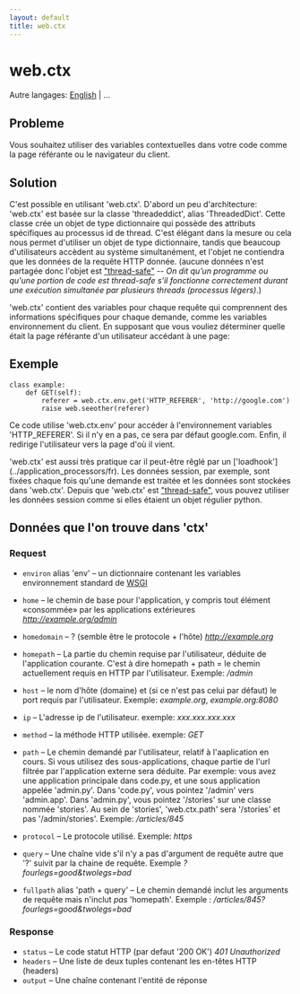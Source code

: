 ```yaml
---
layout: default
title: web.ctx
---
```


# web.ctx

Autre langages: [English](/../ctx) | ...

Probleme
-------

Vous souhaitez utiliser des variables contextuelles dans votre code comme la page référante ou le navigateur du client.

Solution
--------

C'est possible en utilisant 'web.ctx'. D'abord un peu d'architecture: 'web.ctx' est basée sur la classe 'threadeddict', alias 'ThreadedDict'. Cette classe crée un objet de type dictionnaire qui possède des attributs spécifiques au processus id de thread. C'est élégant dans la mesure ou cela nous permet d'utiliser un objet de type dictionnaire, tandis que beaucoup d'utilisateurs accèdent au système simultanément, et l'objet ne contiendra que les données de la requête HTTP donnée. (aucune données n'est partagée donc l'objet est ["thread-safe"](http://fr.wikipedia.org/wiki/Threadsafe) -- _On dit qu’un programme ou qu'une portion de code est thread-safe s’il fonctionne correctement durant une exécution simultanée par plusieurs threads (processus légers)_.)

'web.ctx' contient des variables pour chaque requête qui comprennent des informations spécifiques pour chaque demande, comme les variables environnement du client. En supposant que vous vouliez déterminer quelle était la page référante d'un utilisateur accédant à une page:

Exemple
-------

    class example:
        def GET(self):
            referer = web.ctx.env.get('HTTP_REFERER', 'http://google.com')
            raise web.seeother(referer)

Ce code utilise 'web.ctx.env' pour accéder à l'environnement variables 'HTTP_REFERER'. Si il n'y en a pas, ce sera par défaut google.com. Enfin, il redirige l'utilisateur vers la page d'où il vient.

'web.ctx' est aussi très pratique car il peut-être rêglé par un ['loadhook'] (../application_processors/fr). Les données session, par exemple, sont fixées chaque fois qu'une demande est traitée et les données sont stockées dans 'web.ctx'. Depuis que 'web.ctx' est ["thread-safe"](http://fr.wikipedia.org/wiki/Threadsafe), vous pouvez utiliser les données session comme si elles étaient un objet régulier python.

Données que l'on trouve dans 'ctx'
-------------------

### Request ###

* `environ` alias 'env' &ndash; un dictionnaire contenant les variables environnement standard de [WSGI](http://www.python.org/dev/peps/pep-0333/#environ-variables)
* `home` &ndash; le chemin de base pour l'application, y compris tout élément «consommée» par les applications extérieures *http://example.org/admin*
* `homedomain` &ndash; ? (semble être le protocole + l'hôte) *http://example.org*
* `homepath` &ndash; La partie du chemin requise par l'utilisateur, déduite de l'application courante. C'est à dire homepath + path = le chemin actuellement requis en HTTP par l'utilisateur. Exemple: */admin*

* `host` &ndash; le nom d'hôte (domaine) et (si ce n'est pas celui par défaut) le port requis par l'utilisateur. Exemple: *example.org*, *example.org:8080*
* `ip` &ndash; L'adresse ip de l'utilisateur. exemple: *xxx.xxx.xxx.xxx*
* `method` &ndash; la méthode HTTP utilisée. exemple: *GET*
* `path` &ndash; Le chemin demandé par l'utilisateur, relatif à l'aaplication en cours. Si vous utilisez des sous-applications, chaque partie de l'url filtrée par l'application externe sera déduite. Par exemple: vous avez une application principale dans code.py, et une sous application appelée 'admin.py'. Dans 'code.py', vous pointez '/admin' vers 'admin.app'. Dans 'admin.py', vous pointez '/stories' sur une classe nommée 'stories'. Au sein de 'stories', 'web.ctx.path' sera '/stories' et pas '/admin/stories'. Exemple: */articles/845*
* `protocol` &ndash; Le protocole utilisé. Exemple:  *https*
* `query` &ndash; Une chaîne vide s'il n'y a pas d'argument de requête autre que '?' suivit par la chaine de requête. Exemple *?fourlegs=good&twolegs=bad*
* `fullpath` alias 'path + query' &ndash; Le chemin demandé inclut les arguments de requête mais n'inclut *pas* 'homepath'. Exemple : */articles/845?fourlegs=good&twolegs=bad*

### Response ###

* `status` &ndash; Le code statut HTTP (par defaut '200 OK') *401 Unauthorized*
* `headers` &ndash; Une liste de deux tuples contenant les en-têtes HTTP (headers)
* `output` &ndash; Une chaîne contenant l'entité de réponse
